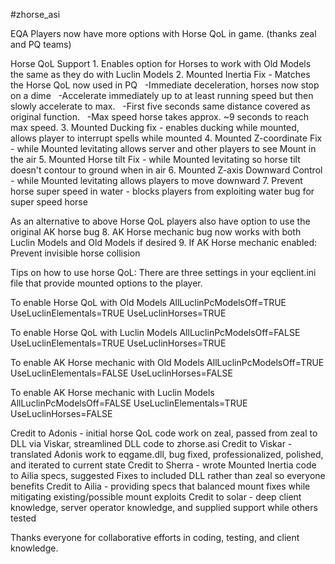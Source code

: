 ﻿\#zhorse\_asi

EQA Players now have more options with Horse QoL in game. 
(thanks zeal and PQ teams)

Horse QoL Support
1\. Enables option for Horses to work with Old Models the same as they do with Luclin Models
2\. Mounted Inertia Fix - Matches the Horse QoL now used in PQ
   -Immediate deceleration, horses now stop on a dime
   -Accelerate immediately up to at least running speed but then slowly accelerate to max.
   -First five seconds same distance covered as original function.
   -Max speed horse takes approx. ~9 seconds to reach max speed.
3\. Mounted Ducking fix - enables ducking while mounted, allows player to interrupt spells while mounted
4\. Mounted Z-coordinate Fix - while Mounted levitating allows server and other players to see Mount in the air
5\. Mounted Horse tilt Fix - while Mounted levitating so horse tilt doesn't contour to ground when in air
6\. Mounted Z-axis Downward Control - while Mounted levitating allows players to move downward
7\. Prevent horse super speed in water - blocks players from exploiting water bug for super speed horse

As an alternative to above Horse QoL players also have option to use the original AK horse bug
8\. AK Horse mechanic bug now works with both Luclin Models and Old Models if desired
9\. If AK Horse mechanic enabled: Prevent invisible horse collision

Tips on how to use horse QoL: There are three settings in your eqclient.ini file that provide mounted options to the player.

To enable Horse QoL with Old Models
AllLuclinPcModelsOff=TRUE
UseLuclinElementals=TRUE
UseLuclinHorses=TRUE

To enable Horse QoL with Luclin Models
AllLuclinPcModelsOff=FALSE
UseLuclinElementals=TRUE
UseLuclinHorses=TRUE

To enable AK Horse mechanic with Old Models
AllLuclinPcModelsOff=TRUE
UseLuclinElementals=FALSE
UseLuclinHorses=FALSE

To enable AK Horse mechanic with Luclin Models
AllLuclinPcModelsOff=FALSE
UseLuclinElementals=TRUE
UseLuclinHorses=FALSE


Credit to Adonis - initial horse QoL code work on zeal, passed from zeal to DLL via Viskar, streamlined DLL code to zhorse.asi
Credit to Viskar - translated Adonis work to eqgame.dll, bug fixed, professionalized, polished, and iterated to current state
Credit to Sherra - wrote Mounted Inertia code to Ailia specs, suggested Fixes to included DLL rather than zeal so everyone benefits
Credit to Ailia - providing specs that balanced mount fixes while mitigating existing/possible mount exploits
Credit to solar - deep client knowledge, server operator knowledge, and supplied support while others tested

Thanks everyone for collaborative efforts in coding, testing, and client knowledge.
